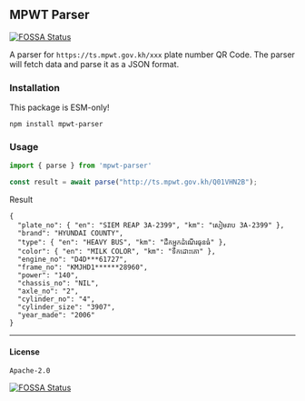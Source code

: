 ## MPWT Parser
[![FOSSA Status](https://app.fossa.com/api/projects/git%2Bgithub.com%2FDavin909%2Fmpwt-parser.svg?type=shield)](https://app.fossa.com/projects/git%2Bgithub.com%2FDavin909%2Fmpwt-parser?ref=badge_shield)


A parser for `https://ts.mpwt.gov.kh/xxx` plate number QR Code. The parser will fetch data and parse it as a JSON format.

### Installation

This package is ESM-only!

```
npm install mpwt-parser
```

### Usage

```js
import { parse } from 'mpwt-parser'

const result = await parse("http://ts.mpwt.gov.kh/Q01VHN2B");
```

Result

```jsonc
{
  "plate_no": { "en": "SIEM REAP 3A-2399", "km": "សៀមរាប 3A-2399" },
  "brand": "HYUNDAI COUNTY",
  "type": { "en": "HEAVY BUS", "km": "ដឹកអ្នកដំណើរធុនធំ" },
  "color": { "en": "MILK COLOR", "km": "ទឹកដោះគោ" },
  "engine_no": "D4D***61727",
  "frame_no": "KMJHD1******28960",
  "power": "140",
  "chassis_no": "NIL",
  "axle_no": "2",
  "cylinder_no": "4",
  "cylinder_size": "3907",
  "year_made": "2006"
}
```

---

#### License

`Apache-2.0`


[![FOSSA Status](https://app.fossa.com/api/projects/git%2Bgithub.com%2FDavin909%2Fmpwt-parser.svg?type=large)](https://app.fossa.com/projects/git%2Bgithub.com%2FDavin909%2Fmpwt-parser?ref=badge_large)